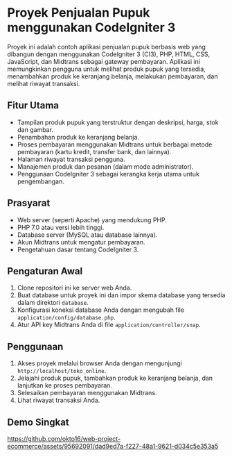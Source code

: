 # Proyek Penjualan Pupuk menggunakan CodeIgniter 3

Proyek ini adalah contoh aplikasi penjualan pupuk berbasis web yang dibangun dengan menggunakan CodeIgniter 3 (CI3), PHP, HTML, CSS, JavaScript, dan Midtrans sebagai gateway pembayaran. Aplikasi ini memungkinkan pengguna untuk melihat produk pupuk yang tersedia, menambahkan produk ke keranjang belanja, melakukan pembayaran, dan melihat riwayat transaksi.

## Fitur Utama

- Tampilan produk pupuk yang terstruktur dengan deskripsi, harga, stok dan gambar.
- Penambahan produk ke keranjang belanja.
- Proses pembayaran menggunakan Midtrans untuk berbagai metode pembayaran (kartu kredit, transfer bank, dan lainnya).
- Halaman riwayat transaksi pengguna.
- Manajemen produk dan pesanan (dalam mode administrator).
- Penggunaan CodeIgniter 3 sebagai kerangka kerja utama untuk pengembangan.

## Prasyarat

- Web server (seperti Apache) yang mendukung PHP.
- PHP 7.0 atau versi lebih tinggi.
- Database server (MySQL atau database lainnya).
- Akun Midtrans untuk mengatur pembayaran.
- Pengetahuan dasar tentang CodeIgniter 3.

## Pengaturan Awal

1. Clone repositori ini ke server web Anda.
2. Buat database untuk proyek ini dan impor skema database yang tersedia dalam direktori `database`.
3. Konfigurasi koneksi database Anda dengan mengubah file `application/config/database.php`.
4. Atur API key Midtrans Anda di file `application/controller/snap`.

## Penggunaan

1. Akses proyek melalui browser Anda dengan mengunjungi `http://localhost/toko_online`.
2. Jelajahi produk pupuk, tambahkan produk ke keranjang belanja, dan lanjutkan ke proses pembayaran.
3. Selesaikan pembayaran menggunakan Midtrans.
4. Lihat riwayat transaksi Anda.

## Demo Singkat

https://github.com/okto16/web-project-ecommerce/assets/95692091/dad9ed7a-f227-48a1-9621-d034c5e353a5
